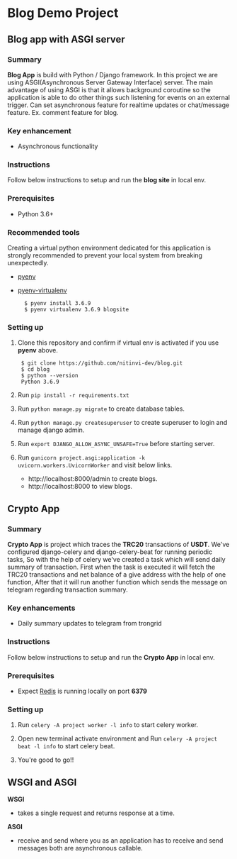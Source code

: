 # Blog Demo Project

## Blog app with ASGI server

### Summary
**Blog App** is build with Python / Django framework. In this project we are using ASGI(Asynchronous Server Gateway 
Interface) server. The main advantage of using ASGI is that it allows background coroutine so the application is able 
to do other things such listening for events on an external trigger. Can set asynchronous feature for realtime updates or chat/message feature. Ex. comment feature for blog.

### Key enhancement
- Asynchronous functionality

### Instructions
Follow below instructions to setup and run the **blog site** in local env.

### Prerequisites

- Python 3.6+

### Recommended tools

Creating a virtual python environment dedicated for this application is strongly recommended to prevent your local 
system from breaking unexpectedly.

- [pyenv](https://github.com/pyenv/pyenv)
- [pyenv-virtualenv](https://github.com/pyenv/pyenv-virtualenv)

        $ pyenv install 3.6.9
        $ pyenv virtualenv 3.6.9 blogsite

### Setting up

1. Clone this repository and confirm if virtual env is activated if you use **pyenv** above.

        $ git clone https://github.com/nitinvi-dev/blog.git
        $ cd blog
        $ python --version
        Python 3.6.9

2. Run `pip install -r requirements.txt`

3. Run `python manage.py migrate` to create database tables.

4. Run `python manage.py createsuperuser` to create superuser to login and manage django admin.

5. Run `export DJANGO_ALLOW_ASYNC_UNSAFE=True` before starting server.

6. Run `gunicorn project.asgi:application -k uvicorn.workers.UvicornWorker` and visit below links.
    - http://localhost:8000/admin to create blogs.
    - http://localhost:8000 to view blogs.


## Crypto App

### Summary
**Crypto App** is project which traces the **TRC20** transactions of **USDT**. We've configured django-celery and 
django-celery-beat for running periodic tasks, So with the help of celery we've created a task which will send
daily summary of transaction. First when the task is executed it will fetch the TRC20 transactions and net balance of 
a give address with the help of one function, After that it will run another function which sends the
message on telegram regarding transaction summary.

### Key enhancements
- Daily summary updates to telegram from trongrid

### Instructions
Follow below instructions to setup and run the **Crypto App** in local env.

### Prerequisites

- Expect [Redis](https://redis.io/) is running locally on port **6379**

### Setting up

1. Run `celery -A project worker -l info` to start celery worker.

2. Open new terminal activate environment and Run `celery -A project beat -l info` to start celery beat.

3. You're good to go!!


## WSGI and ASGI

**WSGI**
- takes a single request and returns response at a time.

**ASGI**
- receive and send where you as an application has to receive and send messages both are asynchronous callable.




